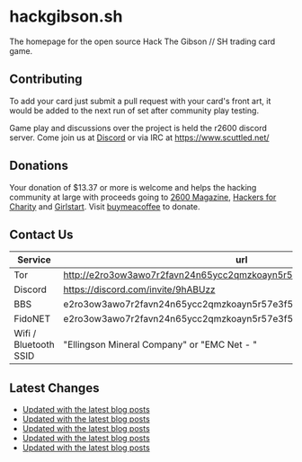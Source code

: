# hackgibson.sh
The homepage for the open source Hack The Gibson // SH trading card game.


## Contributing

To add your card just submit a pull request with your card's front art, it would be added to the next run of set after community play testing.

Game play and discussions over the project is held the r2600 discord server. Come join us at [Discord](https://discord.com/invite/9hABUzz) or via IRC at https://www.scuttled.net/


## Donations

Your donation of $13.37 or more is welcome and helps the hacking community at large with proceeds going to [2600 Magazine](https://2600.com/), [Hackers for Charity](https://hackersforcharity.org) and [Girlstart](https://girlstart.org).  Visit [buymeacoffee](https://www.buymeacoffee.com/hackgibson.sh) to donate.


## Contact Us

Service | url
-|-
Tor | http://e2ro3ow3awo7r2favn24n65ycc2qmzkoayn5r57e3f56nvjwdcgg32ad.onion
Discord | https://discord.com/invite/9hABUzz
BBS | e2ro3ow3awo7r2favn24n65ycc2qmzkoayn5r57e3f56nvjwdcgg32ad.onion:23
FidoNET | e2ro3ow3awo7r2favn24n65ycc2qmzkoayn5r57e3f56nvjwdcgg32ad.onion:24554
Wifi / Bluetooth SSID | "Ellingson Mineral Company" or "EMC Net - <fidonet address>"

## Latest Changes
<!-- BLOG-POST-LIST:START -->
- [Updated with the latest blog posts](https://github.com/DFW2600/hackgibson.sh/commit/ceb81e40a7c62a90adacd35211320553a23ac79c)
- [Updated with the latest blog posts](https://github.com/DFW2600/hackgibson.sh/commit/68a80d0d327a9d76e8acce4bd5e00b60298cdd8f)
- [Updated with the latest blog posts](https://github.com/DFW2600/hackgibson.sh/commit/7f74bb38ebd8f536da2bd22d73146de50306c6a5)
- [Updated with the latest blog posts](https://github.com/DFW2600/hackgibson.sh/commit/ccfa400cda360ff76d8d9820a0db9dc4ceb448df)
- [Updated with the latest blog posts](https://github.com/DFW2600/hackgibson.sh/commit/d5bde195087a55c5221f347729c9872ba70bab56)
<!-- BLOG-POST-LIST:END -->
